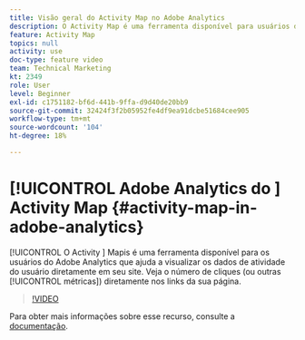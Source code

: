 ```yaml
---
title: Visão geral do Activity Map no Adobe Analytics
description: O Activity Map é uma ferramenta disponível para usuários do Adobe Analytics que ajuda a visualizar dados de atividade do usuário diretamente em seu site. Veja o número de cliques (ou outras métricas) diretamente nos links da sua página.
feature: Activity Map
topics: null
activity: use
doc-type: feature video
team: Technical Marketing
kt: 2349
role: User
level: Beginner
exl-id: c1751182-bf6d-441b-9ffa-d9d40de20bb9
source-git-commit: 32424f3f2b05952fe4df9ea91dcbe51684cee905
workflow-type: tm+mt
source-wordcount: '104'
ht-degree: 18%

---
```


# [!UICONTROL Adobe Analytics do ] Activity Map {#activity-map-in-adobe-analytics}

[!UICONTROL O Activity ] Mapis é uma ferramenta disponível para os usuários do Adobe Analytics que ajuda a visualizar os dados de atividade do usuário diretamente em seu site. Veja o número de cliques (ou outras [!UICONTROL métricas]) diretamente nos links da sua página.

>[!VIDEO](https://video.tv.adobe.com/v/25451/?quality=12)

Para obter mais informações sobre esse recurso, consulte a [documentação](https://marketing.adobe.com/resources/help/pt_BR/analytics/activitymap/).
